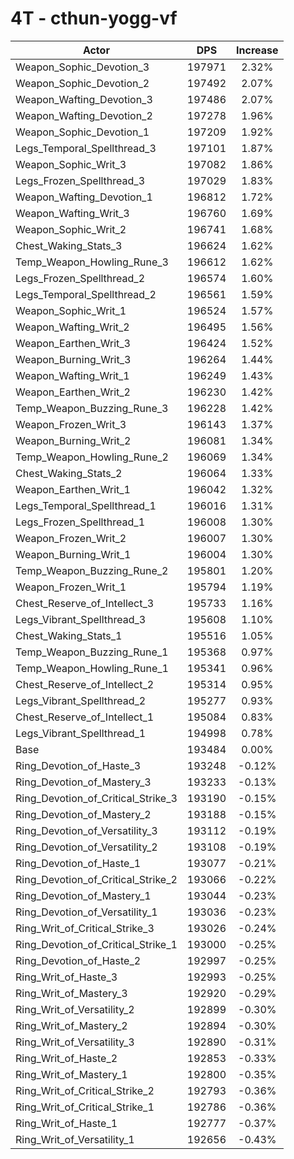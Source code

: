 # 4T - cthun-yogg-vf
| Actor | DPS | Increase |
|---|:---:|:---:|
|Weapon_Sophic_Devotion_3|197971|2.32%|
|Weapon_Sophic_Devotion_2|197492|2.07%|
|Weapon_Wafting_Devotion_3|197486|2.07%|
|Weapon_Wafting_Devotion_2|197278|1.96%|
|Weapon_Sophic_Devotion_1|197209|1.92%|
|Legs_Temporal_Spellthread_3|197101|1.87%|
|Weapon_Sophic_Writ_3|197082|1.86%|
|Legs_Frozen_Spellthread_3|197029|1.83%|
|Weapon_Wafting_Devotion_1|196812|1.72%|
|Weapon_Wafting_Writ_3|196760|1.69%|
|Weapon_Sophic_Writ_2|196741|1.68%|
|Chest_Waking_Stats_3|196624|1.62%|
|Temp_Weapon_Howling_Rune_3|196612|1.62%|
|Legs_Frozen_Spellthread_2|196574|1.60%|
|Legs_Temporal_Spellthread_2|196561|1.59%|
|Weapon_Sophic_Writ_1|196524|1.57%|
|Weapon_Wafting_Writ_2|196495|1.56%|
|Weapon_Earthen_Writ_3|196424|1.52%|
|Weapon_Burning_Writ_3|196264|1.44%|
|Weapon_Wafting_Writ_1|196249|1.43%|
|Weapon_Earthen_Writ_2|196230|1.42%|
|Temp_Weapon_Buzzing_Rune_3|196228|1.42%|
|Weapon_Frozen_Writ_3|196143|1.37%|
|Weapon_Burning_Writ_2|196081|1.34%|
|Temp_Weapon_Howling_Rune_2|196069|1.34%|
|Chest_Waking_Stats_2|196064|1.33%|
|Weapon_Earthen_Writ_1|196042|1.32%|
|Legs_Temporal_Spellthread_1|196016|1.31%|
|Legs_Frozen_Spellthread_1|196008|1.30%|
|Weapon_Frozen_Writ_2|196007|1.30%|
|Weapon_Burning_Writ_1|196004|1.30%|
|Temp_Weapon_Buzzing_Rune_2|195801|1.20%|
|Weapon_Frozen_Writ_1|195794|1.19%|
|Chest_Reserve_of_Intellect_3|195733|1.16%|
|Legs_Vibrant_Spellthread_3|195608|1.10%|
|Chest_Waking_Stats_1|195516|1.05%|
|Temp_Weapon_Buzzing_Rune_1|195368|0.97%|
|Temp_Weapon_Howling_Rune_1|195341|0.96%|
|Chest_Reserve_of_Intellect_2|195314|0.95%|
|Legs_Vibrant_Spellthread_2|195277|0.93%|
|Chest_Reserve_of_Intellect_1|195084|0.83%|
|Legs_Vibrant_Spellthread_1|194998|0.78%|
|Base|193484|0.00%|
|Ring_Devotion_of_Haste_3|193248|-0.12%|
|Ring_Devotion_of_Mastery_3|193233|-0.13%|
|Ring_Devotion_of_Critical_Strike_3|193190|-0.15%|
|Ring_Devotion_of_Mastery_2|193188|-0.15%|
|Ring_Devotion_of_Versatility_3|193112|-0.19%|
|Ring_Devotion_of_Versatility_2|193108|-0.19%|
|Ring_Devotion_of_Haste_1|193077|-0.21%|
|Ring_Devotion_of_Critical_Strike_2|193066|-0.22%|
|Ring_Devotion_of_Mastery_1|193044|-0.23%|
|Ring_Devotion_of_Versatility_1|193036|-0.23%|
|Ring_Writ_of_Critical_Strike_3|193026|-0.24%|
|Ring_Devotion_of_Critical_Strike_1|193000|-0.25%|
|Ring_Devotion_of_Haste_2|192997|-0.25%|
|Ring_Writ_of_Haste_3|192993|-0.25%|
|Ring_Writ_of_Mastery_3|192920|-0.29%|
|Ring_Writ_of_Versatility_2|192899|-0.30%|
|Ring_Writ_of_Mastery_2|192894|-0.30%|
|Ring_Writ_of_Versatility_3|192890|-0.31%|
|Ring_Writ_of_Haste_2|192853|-0.33%|
|Ring_Writ_of_Mastery_1|192800|-0.35%|
|Ring_Writ_of_Critical_Strike_2|192793|-0.36%|
|Ring_Writ_of_Critical_Strike_1|192786|-0.36%|
|Ring_Writ_of_Haste_1|192777|-0.37%|
|Ring_Writ_of_Versatility_1|192656|-0.43%|
